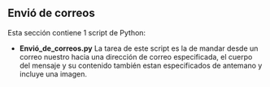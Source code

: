 ## Envió de correos
Esta sección contiene 1 script de Python:

- **Envió_de_correos.py**
	La tarea de este script es la de mandar desde un correo nuestro hacia una dirección de correo especificada, el cuerpo del mensaje y su contenido también estan especificados de antemano y incluye una imagen.
